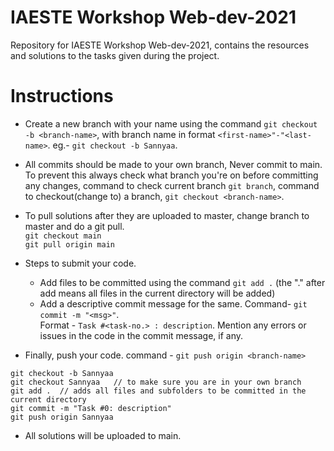 # IAESTE Workshop Web-dev-2021

Repository for IAESTE Workshop Web-dev-2021, contains the resources and solutions to the tasks given during the project.

# Instructions
 - Create a new branch with your name using the command `git checkout -b <branch-name>`, with branch name in format
 	`<first-name>"-"<last-name>`. eg.- `git checkout -b Sannyaa`.
 
 - All commits should be made to your own branch, Never commit to main. To prevent this always check what branch you're
   on before committing any changes, command to check current branch `git branch`, command to checkout(change to) a branch,
   `git checkout <branch-name>`.
 
 - To pull solutions after they are uploaded to master, change branch to master and do a git pull.  
 	`git checkout main`  
 	`git pull origin main`
 
 - Steps to submit your code.
 	* Add files to be committed using the command `git add .` (the "." after add means all files in the current directory will be added)
 	* Add a descriptive commit message for the same. Command- `git commit -m "<msg>"`.  
    Format - `Task #<task-no.> : description`. Mention any errors or issues in the code in the commit message, if any.
 	
  * Finally, push your code. command - `git push origin <branch-name>`
  

 ```shell
 git checkout -b Sannyaa
 git checkout Sannyaa	// to make sure you are in your own branch
 git add .	// adds all files and subfolders to be committed in the current directory
 git commit -m "Task #0: description"
 git push origin Sannyaa
 ```

 - All solutions will be uploaded to main.
